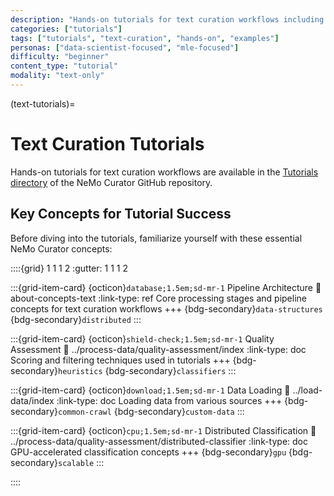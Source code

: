 ```yaml
---
description: "Hands-on tutorials for text curation workflows including quality assessment with NeMo Curator"
categories: ["tutorials"]
tags: ["tutorials", "text-curation", "hands-on", "examples"]
personas: ["data-scientist-focused", "mle-focused"]
difficulty: "beginner"
content_type: "tutorial"
modality: "text-only"
---
```


(text-tutorials)=
# Text Curation Tutorials

Hands-on tutorials for text curation workflows are available in the [Tutorials directory](https://github.com/NVIDIA-NeMo/Curator/tree/main/tutorials/text) of the NeMo Curator GitHub repository.

## Key Concepts for Tutorial Success

Before diving into the tutorials, familiarize yourself with these essential NeMo Curator concepts:

::::{grid} 1 1 1 2
:gutter: 1 1 1 2

:::{grid-item-card} {octicon}`database;1.5em;sd-mr-1` Pipeline Architecture
:link: about-concepts-text
:link-type: ref
Core processing stages and pipeline concepts for text curation workflows
+++
{bdg-secondary}`data-structures`
{bdg-secondary}`distributed`
:::

:::{grid-item-card} {octicon}`shield-check;1.5em;sd-mr-1` Quality Assessment
:link: ../process-data/quality-assessment/index
:link-type: doc
Scoring and filtering techniques used in tutorials
+++
{bdg-secondary}`heuristics`
{bdg-secondary}`classifiers`
:::

:::{grid-item-card} {octicon}`download;1.5em;sd-mr-1` Data Loading
:link: ../load-data/index
:link-type: doc
Loading data from various sources
+++
{bdg-secondary}`common-crawl`
{bdg-secondary}`custom-data`
:::

:::{grid-item-card} {octicon}`cpu;1.5em;sd-mr-1` Distributed Classification
:link: ../process-data/quality-assessment/distributed-classifier
:link-type: doc
GPU-accelerated classification concepts
+++
{bdg-secondary}`gpu`
{bdg-secondary}`scalable`
:::

::::

